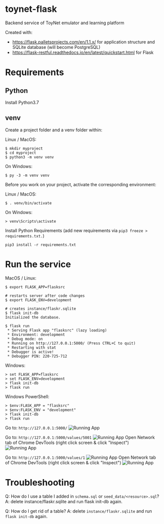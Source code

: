 # toynet-flask
Backend service of ToyNet emulator and learning platform

Created with:
- https://flask.palletsprojects.com/en/1.1.x/ for application structure and SQLite database (will become PostgreSQL)
- https://flask-restful.readthedocs.io/en/latest/quickstart.html for Flask

# Requirements

## Python

Install Python3.7

## venv
Create a project folder and a venv folder within:

Linux / MacOS:
```
$ mkdir myproject
$ cd myproject
$ python3 -m venv venv
```

On Windows:
```
$ py -3 -m venv venv
```

Before you work on your project, activate the corresponding environment:

Linux / MacOS:
```
$ . venv/bin/activate
```

On Windows:
```
> venv\Scripts\activate
```

Install Python Requirements (add new requirements via `pip3 freeze > requirements.txt.`)
```
pip3 install -r requirements.txt
```

# Run the service

MacOS / Linux:
```
$ export FLASK_APP=flasksrc

# restarts server after code changes
$ export FLASK_ENV=development

# creates instance/flaskr.sqlite
$ flask init-db 
Initialized the database.

$ flask run
 * Serving Flask app "flasksrc" (lazy loading)
 * Environment: development
 * Debug mode: on
 * Running on http://127.0.0.1:5000/ (Press CTRL+C to quit)
 * Restarting with stat
 * Debugger is active!
 * Debugger PIN: 220-725-712
 ```

Windows:
```
> set FLASK_APP=flasksrc
> set FLASK_ENV=development
> flask init-db
> flask run
```

Windows PowerShell:
```
> $env:FLASK_APP = "flasksrc"
> $env:FLASK_ENV = "development"
> flask init-db
> flask run
```

Go to: `http://127.0.0.1:5000/`
![Running App](../documentation/images/hello-reclass.png)

Go to: `http://127.0.0.1:5000/values/5001`
![Running App](../documentation/images/values-goodID.png)
Open Network tab of Chrome DevTools (right click screen & click "Inspect")
![Running App](../documentation/images/values-goodID-200.png)

Go to: `http://127.0.0.1:5000/values/1`
![Running App](../documentation/images/values-badID.png)
Open Network tab of Chrome DevTools (right click screen & click "Inspect")
![Running App](../documentation/images/values-badID-404.png)

# Troubleshooting

Q: How do I use a table I added in `schema.sql` or `seed_data/<resource>.sql`?
A: delete instance/flaskr.sqlite and run flask init-db again.

Q: How do I get rid of a table?
A: delete `instance/flaskr.sqlite` and run `flask init-db` again.